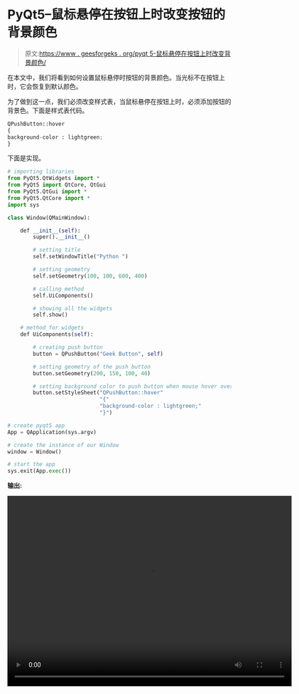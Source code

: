 # PyQt5–鼠标悬停在按钮上时改变按钮的背景颜色

> 原文:[https://www . geesforgeks . org/pyqt 5-鼠标悬停在按钮上时改变背景颜色/](https://www.geeksforgeeks.org/pyqt5-changing-background-color-of-push-button-when-mouse-hover-over-it/)

在本文中，我们将看到如何设置鼠标悬停时按钮的背景颜色。当光标不在按钮上时，它会恢复到默认颜色。

为了做到这一点，我们必须改变样式表，当鼠标悬停在按钮上时，必须添加按钮的背景色。下面是样式表代码。

```py
QPushButton::hover
{
background-color : lightgreen;
}

```

下面是实现。

```py
# importing libraries
from PyQt5.QtWidgets import * 
from PyQt5 import QtCore, QtGui
from PyQt5.QtGui import * 
from PyQt5.QtCore import * 
import sys

class Window(QMainWindow):

    def __init__(self):
        super().__init__()

        # setting title
        self.setWindowTitle("Python ")

        # setting geometry
        self.setGeometry(100, 100, 600, 400)

        # calling method
        self.UiComponents()

        # showing all the widgets
        self.show()

    # method for widgets
    def UiComponents(self):

        # creating push button
        button = QPushButton("Geek Button", self)

        # setting geometry of the push button
        button.setGeometry(200, 150, 100, 40)

        # setting background color to push button when mouse hover over it
        button.setStyleSheet("QPushButton::hover"
                             "{"
                             "background-color : lightgreen;"
                             "}")

# create pyqt5 app
App = QApplication(sys.argv)

# create the instance of our Window
window = Window()

# start the app
sys.exit(App.exec())
```

**输出:**

<video class="wp-video-shortcode" id="video-392027-1" width="640" height="428" preload="metadata" controls=""><source type="video/mp4" src="https://media.geeksforgeeks.org/wp-content/uploads/20200329230318/Python-29-03-2020-23_02_56.mp4?_=1">[https://media.geeksforgeeks.org/wp-content/uploads/20200329230318/Python-29-03-2020-23_02_56.mp4](https://media.geeksforgeeks.org/wp-content/uploads/20200329230318/Python-29-03-2020-23_02_56.mp4)</video>